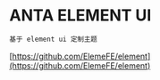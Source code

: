 # ANTA ELEMENT UI

```html
基于 element ui 定制主题
```

[https://github.com/ElemeFE/element](https://github.com/ElemeFE/element)